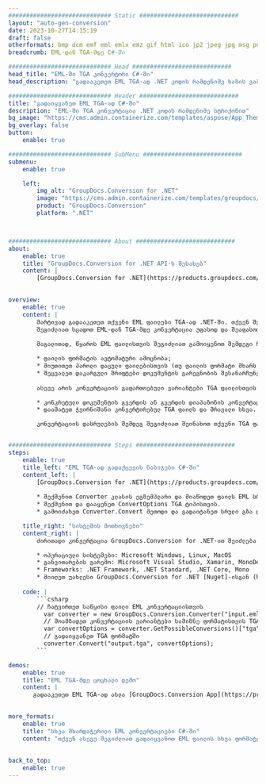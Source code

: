 ```yaml
---
############################# Static ############################
layout: "auto-gen-conversion"
date: 2023-10-27T14:15:19
draft: false
otherformats: bmp dcm emf eml emlx emz gif html ico jp2 jpeg jpg msg png psb psd svg svgz tga tif tiff webp wmf wmz
breadcrumb: EML-დან TGA-მდე C#-ში

############################# Head ############################
head_title: "EML-ში TGA კონვერტორი C#-ში"
head_description: "გადააკეთეთ EML TGA-ად .NET კოდის რამდენიმე ხაზის გამოყენებით. გამოიყენეთ GroupDocs Document Conversion API 160-ზე მეტი ფაილის ფორმატის გადასაყვანად."

############################# Header ############################
title: "გადაიყვანეთ EML TGA-ად C#-ში"
description: "EML-ში TGA კონვერტაცია .NET კოდის რამდენიმე სტრიქონით"
bg_image: "https://cms.admin.containerize.com/templates/aspose/App_Themes/V3/images/bg/header1.png"
bg_overlay: false
button:
    enable: true

############################# SubMenu ############################
submenu:
    enable: true

    left:
        img_alt: "GroupDocs.Conversion for .NET"
        image: "https://cms.admin.containerize.com/templates/groupdocs/images/product-logos/90x90-noborder/groupdocs-conversion-net.png"
        product: "GroupDocs.Conversion"
        platform: ".NET"



############################# About ############################
about:
    enable: true
    title: "GroupDocs.Conversion for .NET API-ს შესახებ"
    content: |
        [GroupDocs.Conversion for .NET](https://products.groupdocs.com/conversion/net/) შეიძლება გამოყენებულ იქნას Microsoft Word, Excel, PowerPoint, PDF, Visio და სხვა ფორმატების გადასაყვანად. GroupDocs.Conversion არის დამოუკიდებელი API, რომელიც შესაფერისია back-end და შიდა სისტემებისთვის, სადაც საჭიროა მაღალი შესრულება. ის არ არის დამოკიდებული რაიმე პროგრამულ უზრუნველყოფაზე, როგორიცაა Microsoft ან Open Office.
    

overview:
    enable: true
    content: |
        მარტივად გადააკეთეთ თქვენი EML ფაილები TGA-ად .NET-ში. თქვენ შეგიძლიათ გამოიყენოთ მხოლოდ რამდენიმე C# კოდის ხაზი თქვენს მიერ არჩეულ ნებისმიერ პლატფორმაზე, როგორიცაა - Windows, Linux, macOS.
        შეგიძლიათ სცადოთ EML-დან TGA-მდე კონვერტაცია უფასოდ და შეაფასოთ კონვერტაციის შედეგების ხარისხი. ფაილის კონვერტაციის მარტივ სცენარებთან ერთად, შეგიძლიათ სცადოთ უფრო მოწინავე ვარიანტები წყაროს EML ფაილის ჩატვირთვისა და გამომავალი TGA შედეგის შესანახად. 
        
        მაგალითად, წყაროს EML ფაილისთვის შეგიძლიათ გამოიყენოთ შემდეგი ჩატვირთვის ვარიანტები:

        * ფაილის ფორმატის ავტომატური ამოცნობა;
        * მიუთითეთ პაროლი დაცული ფაილებისთვის (თუ ფაილის ფორმატი მხარს უჭერს მას);
        * შეცვალეთ დაკარგული შრიფტები დოკუმენტის გარეგნობის შესანარჩუნებლად.
        
        ასევე არის კონვერტაციის გაფართოებული ვარიანტები TGA ფაილისთვის:

        * კონკრეტული დოკუმენტის გვერდის ან გვერდის დიაპაზონის კონვერტაცია;
        * დაამატეთ ჭვირნიშანი კონვერტირებულ TGA ფაილს და მრავალი სხვა.

        კონვერტაციის დასრულების შემდეგ შეგიძლიათ შეინახოთ თქვენი TGA ფაილი ფაილის ლოკალურ გზაზე ან მესამე მხარის საცავში, როგორიცაა FTP, Amazon S3, Google Drive, Dropbox და ა.შ. გთხოვთ გაითვალისწინოთ - გადააკეთოთ EML {{{{ TO}} არ არის საჭირო რაიმე დამატებითი პროგრამული უზრუნველყოფის დაყენება - როგორიცაა MS Office, Open Office, Adobe Acrobat Reader და ა.შ.


############################# Steps ############################
steps:
    enable: true
    title_left: "EML TGA-ად გადაქცევის ნაბიჯები C#-ში"
    content_left: |
        [GroupDocs.Conversion for .NET](https://products.groupdocs.com/conversion/net/) აადვილებს დეველოპერებს გადაიყვანონ EML ფაილი TGA-ად რამდენიმე სტრიქონის კოდით.
        
        * შექმენით Converter კლასის ეგზემპლარი და მიაწოდეთ ფაილს EML სრული გზა
        * შექმენით და დააყენეთ ConvertOptions TGA ტიპისთვის.
        * გამოიძახეთ Converter.Convert მეთოდი და გადაიტანეთ სრული გზა და ფორმატი (TGA) პარამეტრად.

    title_right: "სისტემის მოთხოვნები"
    content_right: |
        ძირითადი კონვერტაცია GroupDocs.Conversion for .NET-ით შეიძლება განხორციელდეს რამდენიმე მარტივი ნაბიჯით. ჩვენი API მხარდაჭერილია ყველა ძირითად პლატფორმაზე და ოპერაციულ სისტემაზე. ქვემოთ მოცემული კოდის შესრულებამდე დარწმუნდით, რომ თქვენს სისტემაში დაინსტალირებული გაქვთ შემდეგი წინაპირობები.

        * ოპერაციული სისტემები: Microsoft Windows, Linux, MacOS
        * განვითარების გარემო: Microsoft Visual Studio, Xamarin, MonoDevelop
        * Frameworks: .NET Framework, .NET Standard, .NET Core, Mono
        * მიიღეთ უახლესი GroupDocs.Conversion for .NET [Nuget]-ისგან (https://www.nuget.org/packages/groupdocs.conversion)
         
    code: |
        ```csharp    
        // ჩატვირთეთ საწყისი ფაილი EML კონვერტაციისთვის
          var converter = new GroupDocs.Conversion.Converter("input.eml");
          // მოამზადეთ კონვერტაციის ვარიანტები სამიზნე ფორმატისთვის TGA
          var convertOptions = converter.GetPossibleConversions()["tga"].ConvertOptions;
          // გადაიყვანეთ TGA ფორმატში
          converter.Convert("output.tga", convertOptions);
        ```

demos:
    enable: true
    title: "EML TGA-მდე ცოცხალი დემო"
    content: |
       გადააკეთეთ EML TGA-ად ახლა [GroupDocs.Conversion App](https://products.groupdocs.app/conversion/family) ვებსაიტის მონახულებით. ონლაინ დემოს აქვს შემდეგი უპირატესობები
          

more_formats:
    enable: true
    title: "სხვა მხარდაჭერილი EML კონვერტაციები C#-ში"
    content: "თქვენ ასევე შეგიძლიათ გადაიყვანოთ EML ფაილის სხვა ფორმატებში. გთხოვთ იხილოთ სია ქვემოთ."
       
       
back_to_top:
    enable: true
---
```

